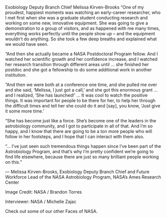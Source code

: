 Exobiology Deputy Branch Chief Melissa Kirven-Brooks 
 “One of my proudest, happiest moments was watching an early-career researcher, who I met first when she was a graduate student conducting research and working on some new, innovative equipment. She was going to give a demonstration to a group of visitors, and as happened with me many times, everything works perfectly until the people show up – and the equipment wouldn’t do anything. So she took a few deep breaths and explained what we would have seen.

“And then she actually became a NASA Postdoctoral Program fellow. And I watched her scientific growth and her confidence increase, and I watched her research transition through different areas until … she finished her postdoc and she got a fellowship to do some additional work in another institution.

“And then we were both at a conference one time, and she pulled me over and she said, ‘Melissa, I just got a call,’ and she got this enormous grant … and I realized, ‘She has launched!’ … It was cool to watch the positive things. It was important for people to be there for her, to help her through the difficult times and tell her she could do it and [say], you know, ‘Just give it some more time.’

“She has become just like a force. She’s become one of the leaders in the astrobiology community, and I got to participate in all of that. And I’m so happy, and I know that there are going to be a ton more people who will follow in her footsteps, and I hope that I can interact with them also.

“… I’ve just seen such tremendous things happen since I’ve been part of the Astrobiology Program, and that’s why I’m pretty confident we’re going to find life elsewhere, because there are just so many brilliant people working on this.”

— Melissa Kirven-Brooks, Exobiology Deputy Branch Chief and Future Workforce Lead of the NASA Astrobiology Program, NASA’s Ames Research Center

Image Credit: NASA / Brandon Torres

Interviewer: NASA / Michelle Zajac

Check out some of our other Faces of NASA.